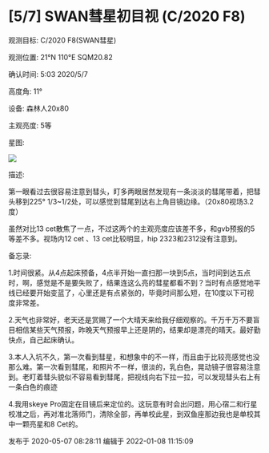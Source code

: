 # [5/7] SWAN彗星初目视 (C/2020 F8)

观测目标: C/2020 F8(SWAN彗星)

观测位置: 21°N 110°E SQM20.82

确认时间: 5:03 2020/5/7

高度角: 11°

设备: 森林人20x80

主观亮度: 5等

星图:

![](https://pic1.zhimg.com/v2-5bfa89d5fef8540830585773e24218a1_720w.png?source=d16d100b)

描述:

第一眼看过去很容易注意到彗头，盯多两眼居然发现有一条淡淡的彗尾带着，把彗头移到225°
1/3~1/2处，可以感觉到彗尾到达右上角目镜边缘。（20x80视场3.2度）

虽然对比13 cet散焦了一点，不过这两个的主观亮度应该差不多，和gvb预报的5等差不多。视场内12 cet 、13 cet比较明显，hip
2323和2312没有注意到。

  

备忘录:

1.时间很紧。从4点起床预备，4点半开始一直扫那一块到5点，当时间到达五点时，啊，感觉是不是要失败了，结果连这么亮的彗星都看不到？当时有点感觉地平线已经要开始变蓝了，心里还是有点紧张的，毕竟时间那么短，在10度以下可视度非常差。

2.天气也非常好，老天还是赏赐了一个大晴天来给我仔细观察的。千万千万不要盲目相信某些天气预报，昨晚天气预报早上还是阴的，结果却是漂亮的晴天。最好勤快点，自己起床确认。

3.本人入坑不久，第一次看到彗星，和想象中的不一样，而且由于比较亮感觉也没那么难。第一次看到彗尾，和照片不一样，很淡的，乳白色，晃动镜子很容易注意到。老盯着彗头貌似不容易看到彗尾，把视线向右下拉一拉，可以发现彗头右上有一条白色的痕迹

4.我用skeye
Pro固定在目镜后来定位的。这玩意有时会出问题，用心宿二和行星校准之后，再对准北落师门，清除全部，再单校此星，到双鱼座那边我也是单校其中一颗亮星和8
Cet的。

发布于 2020-05-07 08:28:11 编辑于 2022-01-08 11:15:09

